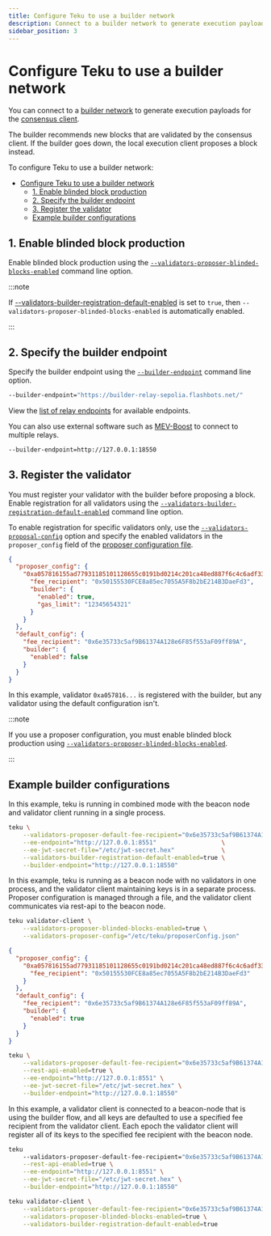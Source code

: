 ```yaml
---
title: Configure Teku to use a builder network
description: Connect to a builder network to generate execution payloads.
sidebar_position: 3
---
```


# Configure Teku to use a builder network

You can connect to a [builder network](../../concepts/builder-network.md) to generate execution payloads for the [consensus client](../../concepts/merge.md#consensus-clients).

The builder recommends new blocks that are validated by the consensus client. If the builder goes down, the local execution client proposes a block instead.

To configure Teku to use a builder network:

- [Configure Teku to use a builder network](#configure-teku-to-use-a-builder-network)
  - [1. Enable blinded block production](#1-enable-blinded-block-production)
  - [2. Specify the builder endpoint](#2-specify-the-builder-endpoint)
  - [3. Register the validator](#3-register-the-validator)
  - [Example builder configurations](#example-builder-configurations)

## 1. Enable blinded block production

Enable blinded block production using the [`--validators-proposer-blinded-blocks-enabled`](../../reference/cli/index.md#validators-proposer-blinded-blocks-enabled) command line option.

:::note

If [--validators-builder-registration-default-enabled](../../reference/cli/index.md#validators-builder-registration-default-enabled) is set to `true`, then `--validators-proposer-blinded-blocks-enabled` is automatically enabled.

:::

## 2. Specify the builder endpoint

Specify the builder endpoint using the [`--builder-endpoint`](../../reference/cli/index.md#builder-endpoint) command line option.

```bash title="Example"
--builder-endpoint="https://builder-relay-sepolia.flashbots.net/"
```

View the [list of relay endpoints](https://github.com/flashbots/mev-boost#usage) for available endpoints.

You can also use external software such as [MEV-Boost](https://github.com/flashbots/mev-boost) to connect to multiple relays.

```bash title="Example"
--builder-endpoint=http://127.0.0.1:18550
```

## 3. Register the validator

You must register your validator with the builder before proposing a block. Enable registration for all validators using the [`--validators-builder-registration-default-enabled`](../../reference/cli/index.md#validators-builder-registration-default-enabled) command line option.

To enable registration for specific validators only, use the [`--validators-proposal-config`](../../reference/cli/index.md#validators-proposer-config) option and specify the enabled validators in the `proposer_config` field of the [proposer configuration file](use-proposer-config-file.md).

```json title="proposerConfig.json"
{
  "proposer_config": {
    "0xa057816155ad77931185101128655c0191bd0214c201ca48ed887f6c4c6adf334070efcd75140eada5ac83a92506dd7a": {
      "fee_recipient": "0x50155530FCE8a85ec7055A5F8b2bE214B3DaeFd3",
      "builder": {
        "enabled": true,
        "gas_limit": "12345654321"
      }
    }
  },
  "default_config": {
    "fee_recipient": "0x6e35733c5af9B61374A128e6F85f553aF09ff89A",
    "builder": {
      "enabled": false
    }
  }
}
```

In this example, validator `0xa057816...` is registered with the builder, but any validator using the default configuration isn't.

:::note

If you use a proposer configuration, you must enable blinded block production using [`--validators-proposer-blinded-blocks-enabled`](../../reference/cli/index.md#validators-proposer-blinded-blocks-enabled).

:::

## Example builder configurations

In this example, teku is running in combined mode with the beacon node and validator client running in a single process.

```bash title="Validator client and beacon node in a single process"
teku \
    --validators-proposer-default-fee-recipient="0x6e35733c5af9B61374A128e6F85f553aF09ff89A" \
    --ee-endpoint="http://127.0.0.1:8551"                  \
    --ee-jwt-secret-file="/etc/jwt-secret.hex"             \
    --validators-builder-registration-default-enabled=true \
    --builder-endpoint="http://127.0.0.1:18550"
```

In this example, teku is running as a beacon node with no validators in one process, and the validator client maintaining keys is in a separate process. Proposer configuration is managed through a file, and the validator client communicates via rest-api to the beacon node.

```bash title="Validator client parameters"
teku validator-client \
    --validators-proposer-blinded-blocks-enabled=true \
    --validators-proposer-config="/etc/teku/proposerConfig.json"
```

```json title="Proposer configuration"
{
  "proposer_config": {
    "0xa057816155ad77931185101128655c0191bd0214c201ca48ed887f6c4c6adf334070efcd75140eada5ac83a92506dd7a": {
      "fee_recipient": "0x50155530FCE8a85ec7055A5F8b2bE214B3DaeFd3"
    }
  },
  "default_config": {
    "fee_recipient": "0x6e35733c5af9B61374A128e6F85f553aF09ff89A",
    "builder": {
      "enabled": true
    }
  }
}
```

```bash title="Beacon node parameters"
teku \
    --validators-proposer-default-fee-recipient="0x6e35733c5af9B61374A128e6F85f553aF09ff89A" \
    --rest-api-enabled=true \
    --ee-endpoint="http://127.0.0.1:8551" \
    --ee-jwt-secret-file="/etc/jwt-secret.hex" \
    --builder-endpoint="http://127.0.0.1:18550"
```

In this example, a validator client is connected to a beacon-node that is using the builder flow, and all keys are defaulted to use a specified fee recipient from the validator client. Each epoch the validator client will register all of its keys to the specified fee recipient with the beacon node.

```bash title="Beacon Node"
teku 
    --validators-proposer-default-fee-recipient="0x6e35733c5af9B61374A128e6F85f553aF09ff89A" \
    --rest-api-enabled=true \
    --ee-endpoint="http://127.0.0.1:8551" \
    --ee-jwt-secret-file="/etc/jwt-secret.hex" \
    --builder-endpoint="http://127.0.0.1:18550" 
```

```bash title="Validator client parameters"
teku validator-client \
    --validators-proposer-default-fee-recipient="0x6e35733c5af9B61374A128e6F85f553aF09ff89A" \
    --validators-proposer-blinded-blocks-enabled=true \
    --validators-builder-registration-default-enabled=true 
```